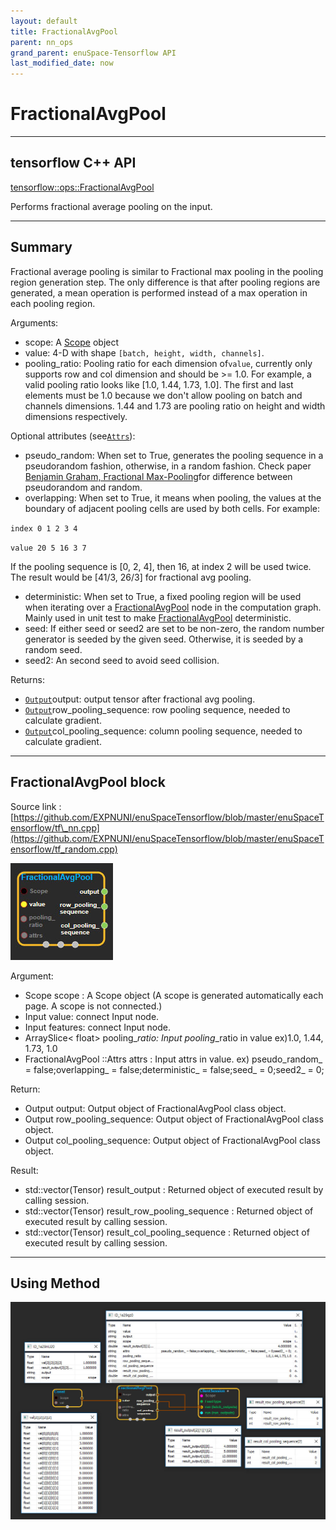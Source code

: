 ```yaml
--- 
layout: default 
title: FractionalAvgPool 
parent: nn_ops 
grand_parent: enuSpace-Tensorflow API 
last_modified_date: now 
--- 
```


# FractionalAvgPool

---

## tensorflow C++ API

[tensorflow::ops::FractionalAvgPool](https://www.tensorflow.org/api_docs/cc/class/tensorflow/ops/fractional-avg-pool)

Performs fractional average pooling on the input.

---

## Summary

Fractional average pooling is similar to Fractional max pooling in the pooling region generation step. The only difference is that after pooling regions are generated, a mean operation is performed instead of a max operation in each pooling region.

Arguments:

* scope: A [Scope](https://www.tensorflow.org/api_docs/cc/class/tensorflow/scope.html#classtensorflow_1_1_scope) object
* value: 4-D with shape `[batch, height, width, channels]`.
* pooling\_ratio: Pooling ratio for each dimension of`value`, currently only supports row and col dimension and should be 
  &gt;= 1.0. For example, a valid pooling ratio looks like \[1.0, 1.44, 1.73, 1.0\]. The first and last elements must be 1.0 because we don't allow pooling on batch and channels dimensions. 1.44 and 1.73 are pooling ratio on height and width dimensions respectively.

Optional attributes \(see[`Attrs`](https://www.tensorflow.org/api_docs/cc/struct/tensorflow/ops/fractional-avg-pool/attrs.html#structtensorflow_1_1ops_1_1_fractional_avg_pool_1_1_attrs)\):

* pseudo\_random: When set to True, generates the pooling sequence in a pseudorandom fashion, otherwise, in a random fashion. Check paper [Benjamin Graham, Fractional Max-Pooling](http://arxiv.org/abs/1412.6071)for difference between pseudorandom and random.
* overlapping: When set to True, it means when pooling, the values at the boundary of adjacent pooling cells are used by both cells. For example:

`index 0 1 2 3 4`

`value 20 5 16 3 7`

If the pooling sequence is \[0, 2, 4\], then 16, at index 2 will be used twice. The result would be \[41/3, 26/3\] for fractional avg pooling.

* deterministic: When set to True, a fixed pooling region will be used when iterating over a [FractionalAvgPool](https://www.tensorflow.org/api_docs/cc/class/tensorflow/ops/fractional-avg-pool.html#classtensorflow_1_1ops_1_1_fractional_avg_pool)
  node in the computation graph. Mainly used in unit test to make [FractionalAvgPool](https://www.tensorflow.org/api_docs/cc/class/tensorflow/ops/fractional-avg-pool.html#classtensorflow_1_1ops_1_1_fractional_avg_pool) deterministic.
* seed: If either seed or seed2 are set to be non-zero, the random number generator is seeded by the given seed. Otherwise, it is seeded by a random seed.
* seed2: An second seed to avoid seed collision.

Returns:

* [`Output`](https://www.tensorflow.org/api_docs/cc/class/tensorflow/output.html#classtensorflow_1_1_output)output: output tensor after fractional avg pooling.
* [`Output`](https://www.tensorflow.org/api_docs/cc/class/tensorflow/output.html#classtensorflow_1_1_output)row\_pooling\_sequence: row pooling sequence, needed to calculate gradient.
* [`Output`](https://www.tensorflow.org/api_docs/cc/class/tensorflow/output.html#classtensorflow_1_1_output)col\_pooling\_sequence: column pooling sequence, needed to calculate gradient.

---

## FractionalAvgPool block

Source link : [https://github.com/EXPNUNI/enuSpaceTensorflow/blob/master/enuSpaceTensorflow/tf\_nn.cpp](https://github.com/EXPNUNI/enuSpaceTensorflow/blob/master/enuSpaceTensorflow/tf_random.cpp)

![](../assets/nn-ops/FractionalAvgPool1.jpg)

Argument:

* Scope scope : A Scope object \(A scope is generated automatically each page. A scope is not connected.\)
* Input value: connect  Input node.
* Input features: connect  Input node.
* ArraySlice&lt; float&gt; pooling\__ratio: Input pooling_\_ratio in value ex\)1.0, 1.44, 1.73, 1.0
* FractionalAvgPool ::Attrs attrs : Input attrs in value. 
  ex\) pseudo\_random\_ = false;overlapping\_ = false;deterministic\_ = false;seed\_ = 0;seed2\_ = 0;

Return:

* Output output: Output object of FractionalAvgPool class object.
* Output row\_pooling\_sequence: Output object of FractionalAvgPool class object.
* Output col\_pooling\_sequence: Output object of FractionalAvgPool class object.

Result:

* std::vector\(Tensor\) result\_output  : Returned object of executed result by calling session.
* std::vector\(Tensor\) result\_row\_pooling\_sequence  : Returned object of executed result by calling session.
* std::vector\(Tensor\) result\_col\_pooling\_sequence  : Returned object of executed result by calling session.

---

## Using Method

![](../assets/nn-ops/FractionalAvgPool2.jpg)

